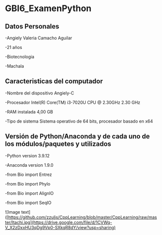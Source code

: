 # GBI6_ExamenPython

## Datos Personales
-Angiely Valeria Camacho Aguilar

-21 años  

-Biotecnologia  

-Machala  


## Caracteristicas del computador
-Nombre del dispositivo	Angiely-C

-Procesador	Intel(R) Core(TM) i3-7020U CPU @ 2.30GHz   2.30 GHz

-RAM instalada	4,00 GB

-Tipo de sistema	Sistema operativo de 64 bits, procesador basado en x64

## Versión de Python/Anaconda y de cada uno de los módulos/paquetes y utilizados
-Python version 3.9.12

-Anaconda version 1.9.0

-from Bio import Entrez

-from Bio import Phylo

-from Bio import AlignIO

-from Bio import SeqIO


![Image text]([https://github.com/zzuljs/CppLearning/blob/master/CppLearning/raw/master/Itachi.jpg](https://drive.google.com/file/d/1CVWq-V_X2zDxxHU3qDg9Vp0-SXkqR8dY/view?usp=sharing)
